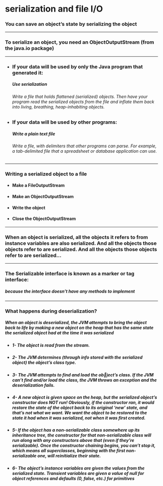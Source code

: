 # serialization and file I/O

### You can save an object’s state by serializing the object

---

### To serialize an object, you need an ObjectOutputStream (from the java.io package)

---

* ### If your data will be used by only the Java program that generated it:
    ##### Use serialization
    ###### Write a file that holds flattened (serialized) objects. Then have your program read the serialized objects from the file and inflate them back into living, breathing, heap-inhabiting objects.
* ### If your data will be used by other programs:
    ##### Write a plain text file
    ###### Write a file, with delimiters that other programs can parse. For example, a tab-delimited file that a spreadsheet or database application can use.

---

### Writing a serialized object to a file
* #### Make a FileOutputStream
* #### Make an ObjectOutputStream
* #### Write the object
* #### Close the ObjectOutputStream
---
### When an object is serialized, all the objects it refers to from instance variables are also serialized. And all the objects those objects refer to are serialized. And all the objects those objects refer to are serialized...

---
### The Serializable interface is known as a marker or tag interface:
##### because the interface doesn’t have any methods to implement

---
### What happens during deserialization?
##### When an object is deserialized, the JVM attempts to bring the object back to life by making a new object on the heap that has the same state the serialized object had at the time it was serialized
* ##### 1- The object is read from the stream.
* ##### 2- The JVM determines (through info stored with the serialized object) the object’s class type.
* ##### 3- The JVM attempts to find and load the object’s class. If the JVM can’t find and/or load the class, the JVM throws an exception and the deserialization fails.
* ##### 4- A new object is given space on the heap, but the serialized object’s constructor does NOT run! Obviously, if the constructor ran, it would restore the state of the object back to its original ‘new’ state, and that’s not what we want. We want the object to be restored to the state it had when it was serialized, not when it was first created.
* ##### 5- If the object has a non-serializable class somewhere up its inheritance tree, the constructor for that non-serializable class will run along with any constructors above that (even if they’re serializable). Once the constructor chaining begins, you can’t stop it, which means all superclasses, beginning with the first non-serializable one, will reinitialize their state.
* ##### 6- The object’s instance variables are given the values from the serialized state. Transient variables are given a value of null for object references and defaults (0, false, etc.) for primitives
